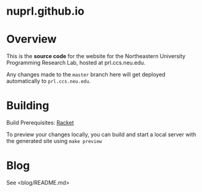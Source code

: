 # nuprl.github.io

Overview
========

This is the **source code** for the website for the
Northeastern University Programming Research Lab,
hosted at prl.ccs.neu.edu.

Any changes made to the `master` branch here will get deployed
automatically to `prl.ccs.neu.edu`.

Building
========

Build Prerequisites: [Racket](http://racket-lang.org/)

To preview your changes locally, you can build and start a local
server with the generated site using `make preview`


Blog
====

See <blog/README.md>
